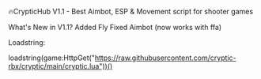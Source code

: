 🔥CrypticHub V1.1 - Best Aimbot, ESP & Movement script for shooter games


What's New in V1.1?
Added Fly
Fixed Aimbot (now works with ffa)


Loadstring:

loadstring(game:HttpGet("https://raw.githubusercontent.com/cryptic-rbx/cryptic/main/cryptic.lua"))()
